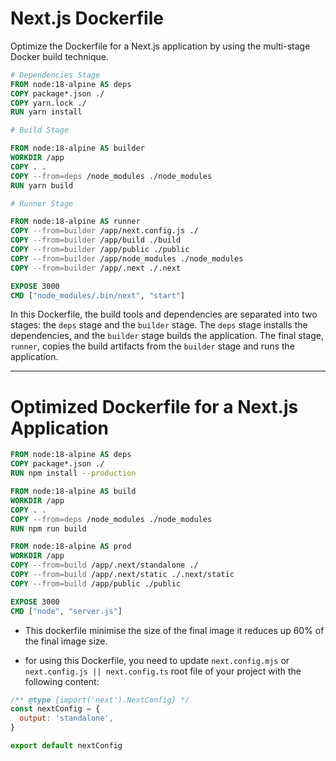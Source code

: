 # Next.js Dockerfile

Optimize the Dockerfile for a Next.js application by using the multi-stage Docker build technique.

```Dockerfile
# Dependencies Stage
FROM node:18-alpine AS deps
COPY package*.json ./
COPY yarn.lock ./
RUN yarn install

# Build Stage

FROM node:18-alpine AS builder
WORKDIR /app
COPY . .
COPY --from=deps /node_modules ./node_modules
RUN yarn build

# Runner Stage

FROM node:18-alpine AS runner
COPY --from=builder /app/next.config.js ./
COPY --from=builder /app/build ./build
COPY --from=builder /app/public ./public
COPY --from=builder /app/node_modules ./node_modules
COPY --from=builder /app/.next ./.next

EXPOSE 3000
CMD ["node_modules/.bin/next", "start"]
```

In this Dockerfile, the build tools and dependencies are separated into two stages: the `deps` stage and the `builder` stage. The `deps` stage installs the dependencies, and the `builder` stage builds the application. The final stage, `runner`, copies the build artifacts from the `builder` stage and runs the application.

------------------------------------------------

# Optimized Dockerfile for a Next.js Application


```Dockerfile
FROM node:18-alpine AS deps
COPY package*.json ./
RUN npm install --production

FROM node:18-alpine AS build
WORKDIR /app
COPY . .
COPY --from=deps /node_modules ./node_modules
RUN npm run build

FROM node:18-alpine AS prod
WORKDIR /app
COPY --from=build /app/.next/standalone ./
COPY --from=build /app/.next/static ./.next/static
COPY --from=build /app/public ./public

EXPOSE 3000
CMD ["node", "server.js"]
```

* This dockerfile minimise the size of the final image it reduces up 60% of the final image size.

* for using this Dockerfile, you need to update `next.config.mjs` or `next.config.js || next.config.ts` root file of your project with the following content:

```javascript
/** @type {import('next').NextConfig} */
const nextConfig = {
  output: 'standalone',
}

export default nextConfig
```

